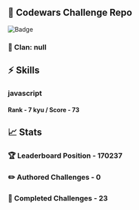 ## :trident: Codewars Challenge Repo
![Badge](https://www.codewars.com/users/scottworks/badges/large)
### :wolf: Clan: null
## :zap: Skills
### javascript
#### Rank - 7 kyu / Score - 73

## :chart_with_upwards_trend: Stats
### :trophy: Leaderboard Position - 170237
### :pencil2: Authored Challenges - 0
### :muscle: Completed Challenges - 23
